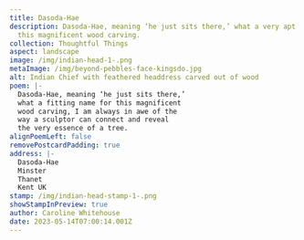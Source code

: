 ```yaml
---
title: Dasoda-Hae
description: Dasoda-Hae, meaning ‘he just sits there,’ what a very apt name for
  this magnificent wood carving.
collection: Thoughtful Things
aspect: landscape
image: /img/indian-head-1-.png
metaImage: /img/beyond-pebbles-face-kingsdo.jpg
alt: Indian Chief with feathered headdress carved out of wood
poem: |-
  Dasoda-Hae, meaning ‘he just sits there,’
  what a fitting name for this magnificent
  wood carving, I am always in awe of the 
  way a sculptor can connect and reveal 
  the very essence of a tree.
alignPoemLeft: false
removePostcardPadding: true
address: |-
  Dasoda-Hae
  Minster
  Thanet
  Kent UK
stamp: /img/indian-head-stamp-1-.png
showStampInPreview: true
author: Caroline Whitehouse
date: 2023-05-14T07:00:14.001Z
---
```

